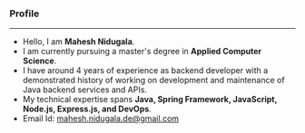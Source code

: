 ### Profile
***
- Hello, I am  **Mahesh Nidugala**.
- I am currently pursuing a master's degree in **Applied Computer Science**.
- I have around 4 years of experience as backend developer with a demonstrated history of working on development
  and maintenance of Java backend services and APIs.
- My technical expertise spans **Java, Spring Framework, JavaScript, Node.js, Express.js, and DevOps**.
- Email Id: <mahesh.nidugala.de@gmail.com>
